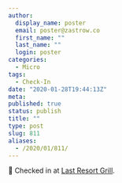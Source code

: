 ```yaml
---
author:
  display_name: poster
  email: poster@zastrow.co
  first_name: ""
  last_name: ""
  login: poster
categories:
  - Micro
tags:
  - Check-In
date: "2020-01-28T19:44:13Z"
meta:
published: true
status: publish
title: ""
type: post
slug: 811
aliases:
  - /2020/01/811/
---
```

<p><span>📍</span> Checked in at  <a href="http://foursquare.com/v/4b16a08df964a52017bb23e3">Last Resort Grill</a>.</p>
